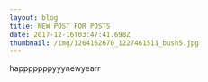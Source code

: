 ```yaml
---
layout: blog
title: NEW POST FOR POSTS
date: 2017-12-16T03:47:41.698Z
thumbnail: /img/1264162670_1227461511_bush5.jpg
---
```

happpppppyyynewyearr
